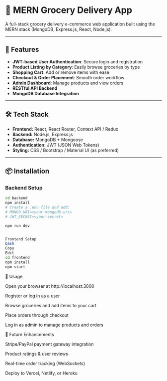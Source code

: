 # 🛒 MERN Grocery Delivery App

A full-stack grocery delivery e-commerce web application built using the MERN stack (MongoDB, Express.js, React, Node.js).

---

## 🚀 Features

- **JWT-based User Authentication**: Secure login and registration
- **Product Listing by Category**: Easily browse groceries by type
- **Shopping Cart**: Add or remove items with ease
- **Checkout & Order Placement**: Smooth order workflow
- **Admin Dashboard**: Manage products and view orders
- **RESTful API Backend**
- **MongoDB Database Integration**

---

## 🛠️ Tech Stack

- **Frontend:** React, React Router, Context API / Redux
- **Backend:** Node.js, Express.js
- **Database:** MongoDB + Mongoose
- **Authentication:** JWT (JSON Web Tokens)
- **Styling:** CSS / Bootstrap / Material UI (as preferred)

---

## 📦 Installation

### Backend Setup

```bash
cd backend
npm install
# Create a .env file and add:
# MONGO_URI=<your-mongodb-uri>
# JWT_SECRET=<your-secret>

npm run dev


Frontend Setup
bash
Copy
Edit
cd frontend
npm install
npm start
```
📌 Usage

Open your browser at http://localhost:3000

Register or log in as a user

Browse groceries and add items to your cart

Place orders through checkout

Log in as admin to manage products and orders

🧪 Future Enhancements

Stripe/PayPal payment gateway integration

Product ratings & user reviews

Real-time order tracking (WebSockets)

Deploy to Vercel, Netlify, or Heroku
